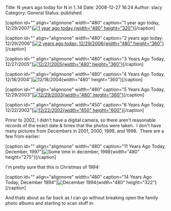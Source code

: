 Title: N years ago today for N in 1..14
Date: 2008-12-27 16:24
Author: slacy
Category: General
Status: published

\[caption id="" align="alignnone" width="480" caption="1 year ago today,
12/29/2007"\][![1 year ago
today.](http://kleinlacy.com/gallery/d/116670-4/img_4512.jpg "12/29/2007"){width="480"
height="320"}](http://kleinlacy.com/gallery/v/2008/bear_vallley/img_4512.jpg.html)\[/caption\]

\[caption id="" align="alignnone" width="480" caption="2 years ago
today: 12/29/2006"\][![2 years ago today:
12/29/2006](http://kleinlacy.com/gallery/d/81351-3/img_4211.jpg "2 years ago today: 12/29/2006"){width="480"
height="360"}](http://kleinlacy.com/gallery/v/2007/newyears/img_4211.jpg.html)\[/caption\]

\[caption id="" align="alignnone" width="480" caption="3 Years Ago
Today,
12/27/2005"\][![12/27/2005](http://kleinlacy.com/gallery/d/140738-2/img_0670.jpg "3 Years Ago Today"){width="480"
height="360"}](http://kleinlacy.com/gallery/v/2005/Holidays2005/new_hampshire/img_0670.jpg.html)\[/caption\]

\[caption id="" align="alignnone" width="480" caption="4 Years Ago
Today,
12/18/2004"\]![12/18/2004](http://kleinlacy.com/gallery/d/36589-8/img_4157.jpg "4 Years Ago Today"){width="480"
height="360"}\[/caption\]

\[caption id="" align="alignnone" width="480" caption="5 Years Ago
Today,
12/29/2003"\][![12/29/2003](http://kleinlacy.com/gallery/d/42218-9/IMG_1961.jpg "5 Years Ago Today"){width="480"
height="360"}](http://kleinlacy.com/gallery/v/2003/xmas03/album89/IMG_1961.jpg.html)\[/caption\]

\[caption id="" align="alignnone" width="450" caption="6 Years Ago
Today,
12/22/2002"\][![12/22/2002](http://kleinlacy.com/gallery/d/42388-7/IMG_0044.jpg "6 Years Ago Today"){width="450"
height="600"}](http://kleinlacy.com/gallery/v/2002/bigbasin2002/IMG_0066.jpg.html)\[/caption\]

Priror to 2002, I didn't have a digital camera, so there aren't
reasonable records of the exact date & times that the photos were
taken.  I don't have many pictures from Decembers in 2001, 2000, 1999,
and 1998.  There are a few from earlier:

\[caption id="" align="alignnone" width="480" caption="11 Years Ago
Today, December, 1997"\]![Some time in december,
1998](http://kleinlacy.com/gallery/d/45059-5/scan_1075188474.jpg "Some time in december, 1997"){width="480"
height="275"}\[/caption\]

I'm pretty sure that this is Christmas of 1994:

\[caption id="" align="alignnone" width="480" caption="14 Years Ago
Today, December 1994"\]![December
1994](http://kleinlacy.com/gallery/d/45375-5/scan_032.jpg "14 Years Ago Today"){width="480"
height="322"}\[/caption\]

And thats about as far back as I can go without breaking open the family
photo albums and starting to scan stuff in.
